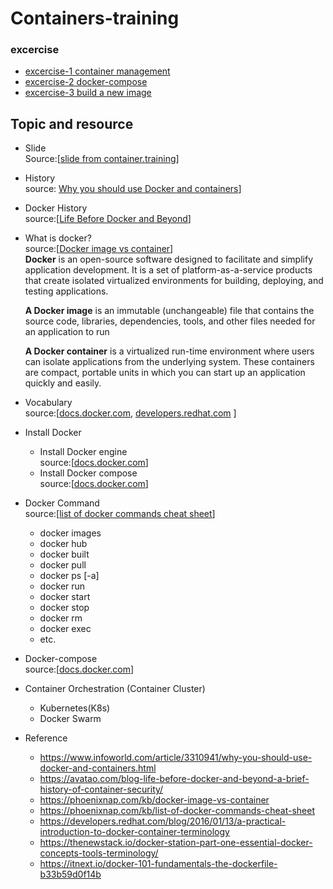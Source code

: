 # Containers-training

### excercise 
* [excercise-1 container management](./excercise-1.md) 
* [excercise-2 docker-compose](./excercise-2.md) 
* [excercise-3 build a new image](./excercise-3.md) <br>

## Topic and resource
* Slide
<br>Source:[[slide from container.training](https://qconsf2017intro.container.training/)]

* History  
  source: [Why you should use Docker and containers](https://www.infoworld.com/article/3310941/why-you-should-use-docker-and-containers.html)]
* Docker History  
source:[[Life Before Docker and Beyond](https://avatao.com/blog-life-before-docker-and-beyond-a-brief-history-of-container-security/)]
* What is docker?  
  source:[[Docker image vs container](https://phoenixnap.com/kb/docker-image-vs-container)]<br/>
   <b>Docker</b> is an open-source software designed to facilitate and simplify application development. It is a set of platform-as-a-service products that create isolated virtualized environments for building, deploying, and testing applications.

   <b>A Docker image</b> is an immutable (unchangeable) file that contains the source code, libraries, dependencies, tools, and other files needed for an application to run
   
   <b>A Docker container</b> is a virtualized run-time environment where users can isolate applications from the underlying system. These containers are compact, portable units in which you can start up an application quickly and easily.
 * Vocabulary  
   source:[[docs.docker.com](https://docs.docker.com/glossary/),
   [developers.redhat.com](https://developers.redhat.com/blog/2016/01/13/a-practical-introduction-to-docker-container-terminology)
   ]
 * Install Docker
   * Install Docker engine  
     source:[[docs.docker.com](https://docs.docker.com/engine/install/)]
   * Install Docker compose  
     source:[[docs.docker.com](https://docs.docker.com/compose/install/)]
 * Docker Command  
  source:[[list of docker commands cheat sheet](https://phoenixnap.com/kb/list-of-docker-commands-cheat-sheet)]   
   * docker images 
   * docker hub
   * docker built
   * docker pull
   * docker ps [-a]
   * docker run
   * docker start
   * docker stop
   * docker rm 
   * docker exec
   * etc.

 * Docker-compose  
   source:[[docs.docker.com](https://docs.docker.com/compose/)]

 * Container Orchestration (Container Cluster)
   * Kubernetes(K8s)
   * Docker Swarm
   
 * Reference
   * https://www.infoworld.com/article/3310941/why-you-should-use-docker-and-containers.html
   * https://avatao.com/blog-life-before-docker-and-beyond-a-brief-history-of-container-security/
   * https://phoenixnap.com/kb/docker-image-vs-container
   * https://phoenixnap.com/kb/list-of-docker-commands-cheat-sheet
   * https://developers.redhat.com/blog/2016/01/13/a-practical-introduction-to-docker-container-terminology
   * https://thenewstack.io/docker-station-part-one-essential-docker-concepts-tools-terminology/
   * https://itnext.io/docker-101-fundamentals-the-dockerfile-b33b59d0f14b
